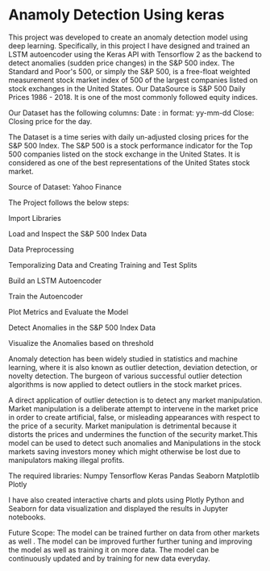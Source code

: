 # Anamoly Detection Using keras
This project was developed to create an anomaly detection model using deep learning. Specifically, in this project I have designed and trained an LSTM autoencoder using the Keras API with Tensorflow 2 as the backend to detect anomalies (sudden price changes) in the S&P 500 index.
The Standard and Poor's 500, or simply the S&P 500, is a free-float weighted measurement stock market index of 500 of the largest companies listed on stock exchanges in the United States. Our DataSource is  S&P 500 Daily Prices 1986 - 2018. It is one of the most commonly followed equity indices.

Our Dataset has the following columns: 
Date : in format: yy-mm-dd
Close: Closing price for the day. 

The Dataset is a time series with daily un-adjusted closing prices for the S&P 500 Index. The S&P 500 is a stock performance indicator for the Top 500 companies listed on the stock exchange in the United States. It is considered as one of the best representations of the United States stock market.

Source of Dataset: Yahoo Finance

The Project follows the below steps:

Import Libraries

Load and Inspect the S&P 500 Index Data

Data Preprocessing

Temporalizing Data and Creating Training and Test Splits

Build an LSTM Autoencoder

Train the Autoencoder

Plot Metrics and Evaluate the Model

Detect Anomalies in the S&P 500 Index Data

Visualize the Anomalies based on threshold


Anomaly detection has been widely studied in statistics and machine learning, where it is also known as outlier detection, deviation detection, or novelty detection. The burgeon of various successful outlier detection algorithms is now applied to detect outliers in the stock market prices.

A direct application of outlier detection is to detect any market manipulation. Market manipulation is a deliberate attempt to intervene in the market price in order to create artificial, false, or misleading appearances with respect to the price of a security. Market manipulation is detrimental because it distorts the prices and undermines the function of the security market.This model can be used to detect such anomalies and Manipulations in the stock markets saving investors money which might otherwise be lost due to manipulators making illegal profits.

The required libraries:
Numpy
Tensorflow
Keras
Pandas
Seaborn
Matplotlib
Plotly

I have also created interactive charts and plots using Plotly Python and Seaborn for data visualization and displayed the results in Jupyter notebooks.

Future Scope:
The model can be trained further on data from other markets as well . The model can be improved further further tuning and improving the model as well as training it on more data. The model can be continuously updated and by training for new data everyday. 
